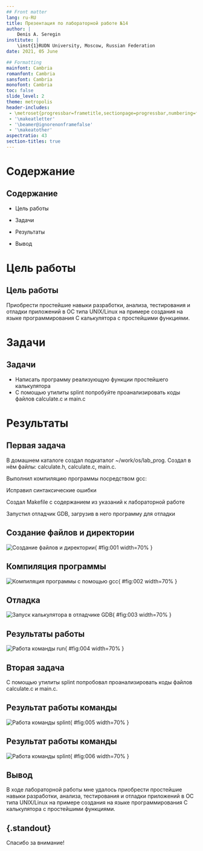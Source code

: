 ```yaml
---
## Front matter
lang: ru-RU
title: Презентация по лабораторной работе №14
author: |
	Denis A. Seregin
institute: |
	\inst{1}RUDN University, Moscow, Russian Federation
date: 2021, 05 June

## Formatting
mainfont: Cambria
romanfont: Cambria
sansfont: Cambria
monofont: Cambria
toc: false
slide_level: 2
theme: metropolis
header-includes: 
 - \metroset{progressbar=frametitle,sectionpage=progressbar,numbering=fraction}
 - '\makeatletter'
 - '\beamer@ignorenonframefalse'
 - '\makeatother'
aspectratio: 43
section-titles: true
---
```


# Содержание

## Содержание

- Цель работы

- Задачи

- Результаты

- Вывод



# Цель работы

## Цель работы

Приобрести простейшие навыки разработки, анализа, тестирования и отладки приложений в ОС типа UNIX/Linux на примере создания на языке программирования С калькулятора с простейшими функциями.


# Задачи

## Задачи

- Написать программу реализующую функции простейшего калькулятора
- С помощью утилиты splint попробуйте проанализировать коды файлов calculate.c и main.c

# Результаты

## Первая задача

В домашнем каталоге создал подкаталог ~/work/os/lab_prog. Создал в нём файлы: calculate.h, calculate.c, main.c.

Выполнил компиляцию программы посредством gcc: 

Исправил синтаксические ошибки

Создал Makefile с содержанием из указаний к лабораторной работе

Запустил отладчик GDB, загрузив в него программу для отладки

## Создание файлов и директории

![Создание файлов и директории](D:\OBS\Videos_obs\ЛР14\Screenshot_3.png){ #fig:001 width=70% }

## Компиляция программы

![Компиляция программы с помощью gcc](D:\OBS\Videos_obs\ЛР14\Screenshot_6.png){ #fig:002 width=70% }

## Отладка

![Запуск калькулятора в отладчике GDB](D:\OBS\Videos_obs\ЛР14\Screenshot_8.png){ #fig:003 width=70% }

## Результаты работы

![Работа команды run](D:\OBS\Videos_obs\ЛР14\Screenshot_9.png){ #fig:004 width=70% }

## Вторая задача

С помощью утилиты splint попробовал проанализировать коды файлов calculate.c и main.c.

## Результат работы команды

![Работа команды splint](D:\OBS\Videos_obs\ЛР14\Screenshot_10.png){ #fig:005 width=70% }

## Результат работы команды

![Работа команды splint](D:\OBS\Videos_obs\ЛР14\Screenshot_11.png){ #fig:006 width=70% }



## Вывод

В ходе лабораторной работы мне удалось приобрести простейшие навыки разработки, анализа, тестирования и отладки приложений в ОС типа UNIX/Linux на примере создания на языке программирования С калькулятора с простейшими функциями.


## {.standout}

Спасибо за внимание!